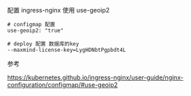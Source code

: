 配置 ingress-nginx 使用 use-geoip2

```
# configmap 配置
use-geoip2: "true"

# deploy 配置 数据库的key
--maxmind-license-key=LygHDNbtPgpbdt4L
```

 参考

https://kubernetes.github.io/ingress-nginx/user-guide/nginx-configuration/configmap/#use-geoip2